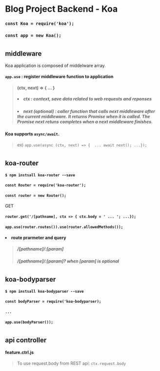 # Blog Project Backend - Koa
### ```const Koa = require('koa'); ```
### ```const app = new Koa();```
#
## middleware 
Koa application is composed of middelware array. 
#### `app.use` : register middleware function to application 
> #### (ctx, next) => { ... }
> ##### <li> ctx : context, save data related to web requests and reponses </li>
> ##### <li> next (optional) : caller function that calls next middleware after the current middleware. It returns Promise when it is called. The Promise next retuns completes when a next middleware finishes. </li>
#### Koa supports `async/await`. 
> ex) `app.use(async (ctx, next) => {  ... await next(); ...});`
#
## koa-router
#### `$ npm instsall koa-router --save`
#### `const Router = require('koa-router');`
#### `const router = new Router();`
GET
#### `router.get('/[pathname], ctx => { ctx.body = ' ... '; ...});`
#### `app.use(router.routes()).use(router.allowedMethods());`
#### <li>route prarmeter and query</li>
> ##### /[pathname]/:[param]
> ##### /[pathname]/:[param]? when [param] is optional 
#
## koa-bodyparser
#### `$ npm instsall koa-bodyparser --save`
#### `const bodyParser = require('koa-bodyparser);`
#### `...`
#### `app.use(bodyParser());`
#
## api controller
#### feature.ctrl.js
> To use request.body from REST api: `ctx.request.body`
